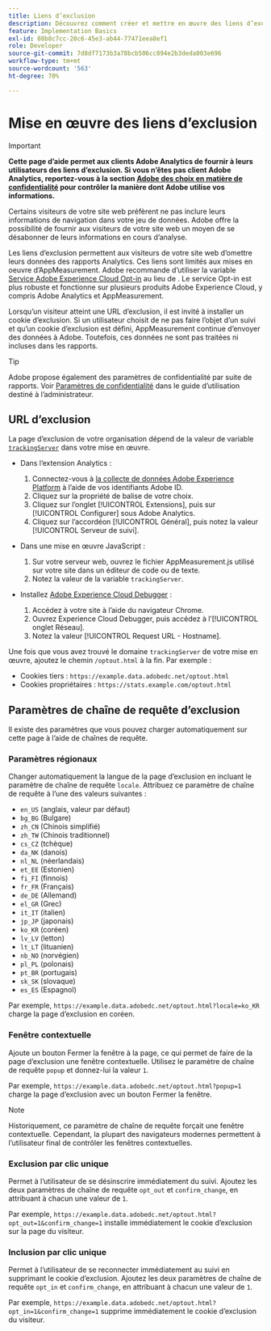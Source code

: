 ```yaml
---
title: Liens d’exclusion
description: Découvrez comment créer et mettre en œuvre des liens d’exclusion pour les visiteurs de votre site.
feature: Implementation Basics
exl-id: 08b8c7cc-28c6-45e3-ab44-77471eea8ef1
role: Developer
source-git-commit: 7d8df7173b3a78bcb506cc894e2b3deda003e696
workflow-type: tm+mt
source-wordcount: '563'
ht-degree: 70%

---
```


# Mise en œuvre des liens d’exclusion

>[!IMPORTANT]
>
> **Cette page d’aide permet aux clients Adobe Analytics de fournir à leurs utilisateurs des liens d’exclusion. Si vous n’êtes pas client Adobe Analytics, reportez-vous à la section [Adobe des choix en matière de confidentialité](https://www.adobe.com/privacy/opt-out.html) pour contrôler la manière dont Adobe utilise vos informations.**

Certains visiteurs de votre site web préfèrent ne pas inclure leurs informations de navigation dans votre jeu de données. Adobe offre la possibilité de fournir aux visiteurs de votre site web un moyen de se désabonner de leurs informations en cours d’analyse.

Les liens d’exclusion permettent aux visiteurs de votre site web d’omettre leurs données des rapports Analytics. Ces liens sont limités aux mises en oeuvre d’AppMeasurement. Adobe recommande d’utiliser la variable [Service Adobe Experience Cloud Opt-in](https://experienceleague.adobe.com/docs/id-service/using/implementation/opt-in-service/optin-overview.html?lang=fr) au lieu de . Le service Opt-in est plus robuste et fonctionne sur plusieurs produits Adobe Experience Cloud, y compris Adobe Analytics et AppMeasurement.

Lorsqu’un visiteur atteint une URL d’exclusion, il est invité à installer un cookie d’exclusion. Si un utilisateur choisit de ne pas faire l’objet d’un suivi et qu’un cookie d’exclusion est défini, AppMeasurement continue d’envoyer des données à Adobe. Toutefois, ces données ne sont pas traitées ni incluses dans les rapports.

>[!TIP]
>
>Adobe propose également des paramètres de confidentialité par suite de rapports. Voir [Paramètres de confidentialité](/help/admin/admin/c-manage-report-suites/c-edit-report-suites/general/privacy-settings.md) dans le guide d’utilisation destiné à l’administrateur.

## URL d’exclusion

La page d’exclusion de votre organisation dépend de la valeur de variable [`trackingServer`](../vars/config-vars/trackingserver.md) dans votre mise en œuvre.

* Dans l’extension Analytics :
   1. Connectez-vous à [la collecte de données Adobe Experience Platform](https://experience.adobe.com/data-collection) à l’aide de vos identifiants Adobe ID.
   1. Cliquez sur la propriété de balise de votre choix.
   1. Cliquez sur l’onglet [!UICONTROL Extensions], puis sur [!UICONTROL Configurer] sous Adobe Analytics.
   1. Cliquez sur l’accordéon [!UICONTROL Général], puis notez la valeur [!UICONTROL Serveur de suivi].

* Dans une mise en œuvre JavaScript :
   1. Sur votre serveur web, ouvrez le fichier AppMeasurement.js utilisé sur votre site dans un éditeur de code ou de texte.
   1. Notez la valeur de la variable `trackingServer`.

* Installez [Adobe Experience Cloud Debugger](https://experienceleague.adobe.com/docs/experience-platform/debugger/home.html) :
   1. Accédez à votre site à l’aide du navigateur Chrome.
   1. Ouvrez Experience Cloud Debugger, puis accédez à l’[!UICONTROL onglet Réseau].
   1. Notez la valeur [!UICONTROL Request URL - Hostname].

Une fois que vous avez trouvé le domaine `trackingServer` de votre mise en œuvre, ajoutez le chemin `/optout.html` à la fin. Par exemple :

* Cookies tiers : `https://example.data.adobedc.net/optout.html`
* Cookies propriétaires : `https://stats.example.com/optout.html`

## Paramètres de chaîne de requête d’exclusion

Il existe des paramètres que vous pouvez charger automatiquement sur cette page à l’aide de chaînes de requête.

### Paramètres régionaux

Changer automatiquement la langue de la page d’exclusion en incluant le paramètre de chaîne de requête `locale`. Attribuez ce paramètre de chaîne de requête à l’une des valeurs suivantes :

* `en_US` (anglais, valeur par défaut)
* `bg_BG` (Bulgare)
* `zh_CN` (Chinois simplifié)
* `zh_TW` (Chinois traditionnel)
* `cs_CZ` (tchèque)
* `da_NK` (danois)
* `nl_NL` (néerlandais)
* `et_EE` (Estonien)
* `fi_FI` (finnois)
* `fr_FR` (Français)
* `de_DE` (Allemand)
* `el_GR` (Grec)
* `it_IT` (italien)
* `jp_JP` (japonais)
* `ko_KR` (coréen)
* `lv_LV` (letton)
* `lt_LT` (lituanien)
* `nb_NO` (norvégien)
* `pl_PL` (polonais)
* `pt_BR` (portugais)
* `sk_SK` (slovaque)
* `es_ES` (Espagnol)

Par exemple, `https://example.data.adobedc.net/optout.html?locale=ko_KR` charge la page d’exclusion en coréen.

### Fenêtre contextuelle

Ajoute un bouton Fermer la fenêtre à la page, ce qui permet de faire de la page d’exclusion une fenêtre contextuelle. Utilisez le paramètre de chaîne de requête `popup` et donnez-lui la valeur `1`.

Par exemple, `https://example.data.adobedc.net/optout.html?popup=1` charge la page d’exclusion avec un bouton Fermer la fenêtre.

>[!NOTE]
>
>Historiquement, ce paramètre de chaîne de requête forçait une fenêtre contextuelle. Cependant, la plupart des navigateurs modernes permettent à l’utilisateur final de contrôler les fenêtres contextuelles.

### Exclusion par clic unique

Permet à l’utilisateur de se désinscrire immédiatement du suivi. Ajoutez les deux paramètres de chaîne de requête `opt_out` et `confirm_change`, en attribuant à chacun une valeur de `1`.

Par exemple, `https://example.data.adobedc.net/optout.html?opt_out=1&confirm_change=1` installe immédiatement le cookie d’exclusion sur la page du visiteur.

### Inclusion par clic unique

Permet à l’utilisateur de se reconnecter immédiatement au suivi en supprimant le cookie d’exclusion. Ajoutez les deux paramètres de chaîne de requête `opt_in` et `confirm_change`, en attribuant à chacun une valeur de `1`.

Par exemple, `https://example.data.adobedc.net/optout.html?opt_in=1&confirm_change=1` supprime immédiatement le cookie d’exclusion du visiteur.

